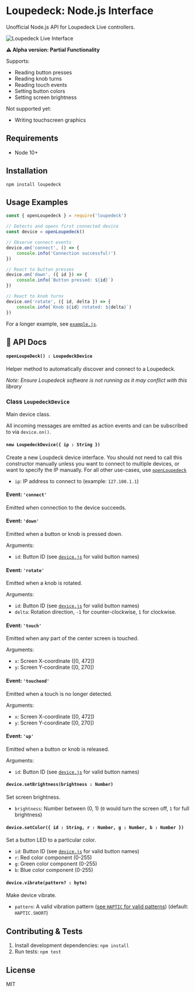 Loupedeck: Node.js Interface
============================

Unofficial Node.js API for Loupedeck Live controllers.

![Loupedeck Live Interface](https://github.com/foxxyz/loupedeck/blob/master/docs/device-front-small.png?raw=true)

**⚠️ Alpha version: Partial Functionality**

Supports:

 * Reading button presses
 * Reading knob turns
 * Reading touch events
 * Setting button colors
 * Setting screen brightness

Not supported yet:

 * Writing touchscreen graphics

Requirements
------------

 * Node 10+

Installation
------------

```shell
npm install loupedeck
```

Usage Examples
--------------

```javascript
const { openLoupedeck } = require('loupedeck')

// Detects and opens first connected device
const device = openLoupedeck()

// Observe connect events
device.on('connect', () => {
    console.info('Connection successful!')
})

// React to button presses
device.on('down', ({ id }) => {
    console.info(`Button pressed: ${id}`)
})

// React to knob turns
device.on('rotate', ({ id, delta }) => {
    console.info(`Knob ${id} rotated: ${delta}`)
})
```

For a longer example, see [`example.js`](/example.js).

📝 API Docs
-----------

#### `openLoupeDeck() : LoupedeckDevice`

Helper method to automatically discover and connect to a Loupedeck.

_Note: Ensure Loupedeck software is not running as it may conflict with this library_

### Class `LoupedeckDevice`

Main device class.

All incoming messages are emitted as action events and can be subscribed to via `device.on()`.

#### `new LoupedeckDevice({ ip : String })`

Create a new Loupdeck device interface. You should not need to call this constructor manually unless you want to connect to multiple devices, or want to specify the IP manually. For all other use-cases, use [`openLoupedeck`](#openloupedeck--loupedeckdevice)

 - `ip`: IP address to connect to (example: `127.100.1.1`)

#### Event: `'connect'`

Emitted when connection to the device succeeds.

#### Event: `'down'`

Emitted when a button or knob is pressed down.

Arguments:
 - `id`: Button ID (see [`device.js`](https://github.com/foxxyz/loupedeck/blob/master/device.js#L5) for valid button names)

#### Event: `'rotate'`

Emitted when a knob is rotated.

Arguments:
 - `id`: Button ID (see [`device.js`](https://github.com/foxxyz/loupedeck/blob/master/device.js#L5) for valid button names)
 - `delta`: Rotation direction, `-1` for counter-clockwise, `1` for clockwise.

#### Event: `'touch'`

Emitted when any part of the center screen is touched.

Arguments:
 - `x`: Screen X-coordinate ([0, 472])
 - `y`: Screen Y-coordinate ([0, 270])

#### Event: `'touchend'`

Emitted when a touch is no longer detected.

Arguments:
 - `x`: Screen X-coordinate ([0, 472])
 - `y`: Screen Y-coordinate ([0, 270])

#### Event: `'up'`

Emitted when a button or knob is released.

Arguments:
 - `id`: Button ID (see [`device.js`](https://github.com/foxxyz/loupedeck/blob/master/device.js#L5) for valid button names)

#### `device.setBrightness(brightness : Number)`

Set screen brightness.

 - `brightness`: Number between (0, 1) (`0` would turn the screen off, `1` for full brightness)

#### `device.setColor({ id : String, r : Number, g : Number, b : Number })`

Set a button LED to a particular color.

 - `id`: Button ID (see [`device.js`](https://github.com/foxxyz/loupedeck/blob/master/device.js#L5) for valid button names)
 - `r`: Red color component (0-255)
 - `g`: Green color component (0-255)
 - `b`: Blue color component (0-255)

#### `device.vibrate(pattern? : byte)`

Make device vibrate.

 - `pattern`: A valid vibration pattern ([see `HAPTIC` for valid patterns](https://github.com/foxxyz/loupedeck/blob/master/device.js#L37)) (default: `HAPTIC.SHORT`)

Contributing & Tests
--------------------

1. Install development dependencies: `npm install`
2. Run tests: `npm test`

License
-------

MIT
